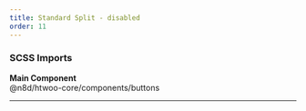 ```yaml
---
title: Standard Split - disabled
order: 11
---
```


### SCSS Imports

**Main Component**\
@n8d/htwoo-core/components/buttons

***

